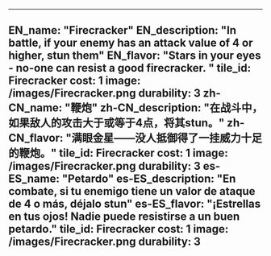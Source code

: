 ---

EN_name: "Firecracker"
EN_description: "In battle, if your enemy has an attack value of 4 or higher, stun them"
EN_flavor: "Stars in your eyes - no-one can resist a good firecracker. "
tile_id: Firecracker
cost: 1
image: /images/Firecracker.png
durability: 3
zh-CN_name: "鞭炮"
zh-CN_description: "在战斗中，如果敌人的攻击大于或等于4点，将其stun。"
zh-CN_flavor: "满眼金星——没人抵御得了一挂威力十足的鞭炮。"
tile_id: Firecracker
cost: 1
image: /images/Firecracker.png
durability: 3
es-ES_name: "Petardo"
es-ES_description: "En combate, si tu enemigo tiene un valor de ataque de 4 o más, déjalo stun"
es-ES_flavor: "¡Estrellas en tus ojos! Nadie puede resistirse a un buen petardo."
tile_id: Firecracker
cost: 1
image: /images/Firecracker.png
durability: 3
---